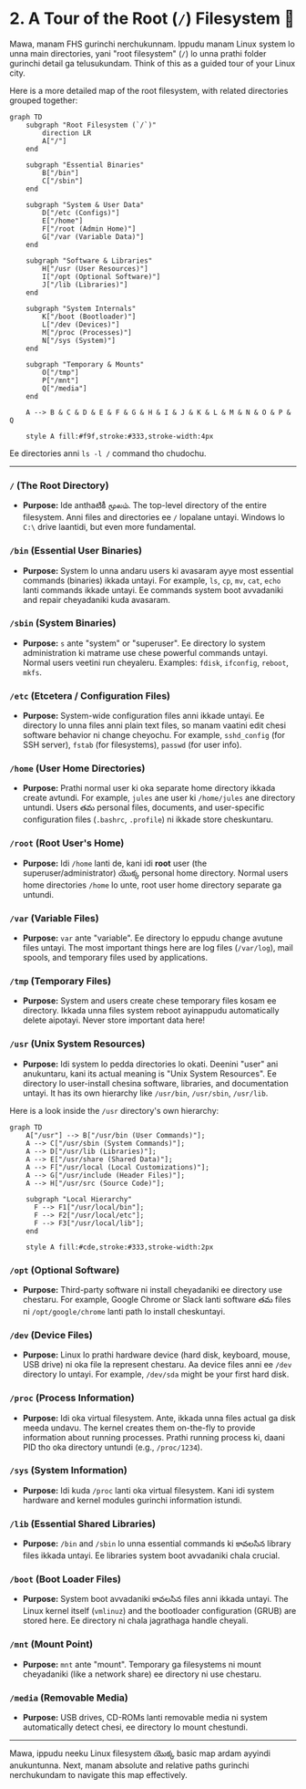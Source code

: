 # 2. A Tour of the Root (`/`) Filesystem 🚌

Mawa, manam FHS gurinchi nerchukunnam. Ippudu manam Linux system lo unna main directories, yani "root filesystem" (`/`) lo unna prathi folder gurinchi detail ga telusukundam. Think of this as a guided tour of your Linux city.

Here is a more detailed map of the root filesystem, with related directories grouped together:

```mermaid
graph TD
    subgraph "Root Filesystem (`/`)"
        direction LR
        A["/"]
    end

    subgraph "Essential Binaries"
        B["/bin"]
        C["/sbin"]
    end

    subgraph "System & User Data"
        D["/etc (Configs)"]
        E["/home"]
        F["/root (Admin Home)"]
        G["/var (Variable Data)"]
    end

    subgraph "Software & Libraries"
        H["/usr (User Resources)"]
        I["/opt (Optional Software)"]
        J["/lib (Libraries)"]
    end

    subgraph "System Internals"
        K["/boot (Bootloader)"]
        L["/dev (Devices)"]
        M["/proc (Processes)"]
        N["/sys (System)"]
    end

    subgraph "Temporary & Mounts"
        O["/tmp"]
        P["/mnt"]
        Q["/media"]
    end

    A --> B & C & D & E & F & G & H & I & J & K & L & M & N & O & P & Q

    style A fill:#f9f,stroke:#333,stroke-width:4px
```

Ee directories anni `ls -l /` command tho chudochu.

---

### **`/` (The Root Directory)**
*   **Purpose:** Ide anthaటికీ மூலம். The top-level directory of the entire filesystem. Anni files and directories ee `/` lopalane untayi. Windows lo `C:\` drive laantidi, but even more fundamental.

### **`/bin` (Essential User Binaries)**
*   **Purpose:** System lo unna andaru users ki avasaram ayye most essential commands (binaries) ikkada untayi. For example, `ls`, `cp`, `mv`, `cat`, `echo` lanti commands ikkade untayi. Ee commands system boot avvadaniki and repair cheyadaniki kuda avasaram.

### **`/sbin` (System Binaries)**
*   **Purpose:** `s` ante "system" or "superuser". Ee directory lo system administration ki matrame use chese powerful commands untayi. Normal users veetini run cheyaleru. Examples: `fdisk`, `ifconfig`, `reboot`, `mkfs`.

### **`/etc` (Etcetera / Configuration Files)**
*   **Purpose:** System-wide configuration files anni ikkade untayi. Ee directory lo unna files anni plain text files, so manam vaatini edit chesi software behavior ni change cheyochu. For example, `sshd_config` (for SSH server), `fstab` (for filesystems), `passwd` (for user info).

### **`/home` (User Home Directories)**
*   **Purpose:** Prathi normal user ki oka separate home directory ikkada create avtundi. For example, `jules` ane user ki `/home/jules` ane directory untundi. Users తమ personal files, documents, and user-specific configuration files (`.bashrc`, `.profile`) ni ikkade store cheskuntaru.

### **`/root` (Root User's Home)**
*   **Purpose:** Idi `/home` lanti de, kani idi **root** user (the superuser/administrator) యొక్క personal home directory. Normal users home directories `/home` lo unte, root user home directory separate ga untundi.

### **`/var` (Variable Files)**
*   **Purpose:** `var` ante "variable". Ee directory lo eppudu change avutune files untayi. The most important things here are log files (`/var/log`), mail spools, and temporary files used by applications.

### **`/tmp` (Temporary Files)**
*   **Purpose:** System and users create chese temporary files kosam ee directory. Ikkada unna files system reboot ayinappudu automatically delete aipotayi. Never store important data here!

### **`/usr` (Unix System Resources)**
*   **Purpose:** Idi system lo pedda directories lo okati. Deenini "user" ani anukuntaru, kani its actual meaning is "Unix System Resources". Ee directory lo user-install chesina software, libraries, and documentation untayi. It has its own hierarchy like `/usr/bin`, `/usr/sbin`, `/usr/lib`.

Here is a look inside the `/usr` directory's own hierarchy:
```mermaid
graph TD
    A["/usr"] --> B["/usr/bin (User Commands)"];
    A --> C["/usr/sbin (System Commands)"];
    A --> D["/usr/lib (Libraries)"];
    A --> E["/usr/share (Shared Data)"];
    A --> F["/usr/local (Local Customizations)"];
    A --> G["/usr/include (Header Files)"];
    A --> H["/usr/src (Source Code)"];

    subgraph "Local Hierarchy"
      F --> F1["/usr/local/bin"];
      F --> F2["/usr/local/etc"];
      F --> F3["/usr/local/lib"];
    end

    style A fill:#cde,stroke:#333,stroke-width:2px
```

### **`/opt` (Optional Software)**
*   **Purpose:** Third-party software ni install cheyadaniki ee directory use chestaru. For example, Google Chrome or Slack lanti software తమ files ni `/opt/google/chrome` lanti path lo install cheskuntayi.

### **`/dev` (Device Files)**
*   **Purpose:** Linux lo prathi hardware device (hard disk, keyboard, mouse, USB drive) ni oka file la represent chestaru. Aa device files anni ee `/dev` directory lo untayi. For example, `/dev/sda` might be your first hard disk.

### **`/proc` (Process Information)**
*   **Purpose:** Idi oka virtual filesystem. Ante, ikkada unna files actual ga disk meeda undavu. The kernel creates them on-the-fly to provide information about running processes. Prathi running process ki, daani PID tho oka directory untundi (e.g., `/proc/1234`).

### **`/sys` (System Information)**
*   **Purpose:** Idi kuda `/proc` lanti oka virtual filesystem. Kani idi system hardware and kernel modules gurinchi information istundi.

### **`/lib` (Essential Shared Libraries)**
*   **Purpose:** `/bin` and `/sbin` lo unna essential commands ki కావలసిన library files ikkada untayi. Ee libraries system boot avvadaniki chala crucial.

### **`/boot` (Boot Loader Files)**
*   **Purpose:** System boot avvadaniki కావలసిన files anni ikkada untayi. The Linux kernel itself (`vmlinuz`) and the bootloader configuration (GRUB) are stored here. Ee directory ni chala jagrathaga handle cheyali.

### **`/mnt` (Mount Point)**
*   **Purpose:** `mnt` ante "mount". Temporary ga filesystems ni mount cheyadaniki (like a network share) ee directory ni use chestaru.

### **`/media` (Removable Media)**
*   **Purpose:** USB drives, CD-ROMs lanti removable media ni system automatically detect chesi, ee directory lo mount chestundi.

---
Mawa, ippudu neeku Linux filesystem యొక్క basic map ardam ayyindi anukuntunna. Next, manam absolute and relative paths gurinchi nerchukundam to navigate this map effectively.
